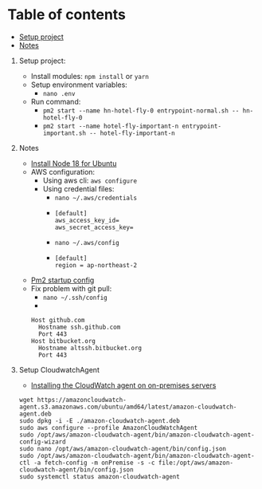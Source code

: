 # Table of contents

* [Setup project](#setup-project)
* [Notes](#setup-env)

1. Setup project:
    * Install modules:
      ```npm install``` or ```yarn```
    * Setup environment variables:
        - ```nano .env```
    * Run command:
        - ```pm2 start --name hn-hotel-fly-0 entrypoint-normal.sh -- hn-hotel-fly-0```
        - ```pm2 start --name hotel-fly-important-n entrypoint-important.sh -- hotel-fly-important-n```

2. Notes
    * [Install Node 18 for Ubuntu](https://github.com/nodesource/distributions)
    * AWS configuration:
        * Using aws cli: ```aws configure```
        * Using credential files:
            * ```nano ~/.aws/credentials```
            * ```
              [default]
              aws_access_key_id=
              aws_secret_access_key= 
              ```
            * ```nano ~/.aws/config```
            * ```
              [default]
              region = ap-northeast-2
              ```
    * [Pm2 startup config](https://pm2.keymetrics.io/docs/usage/startup/)
    * Fix problem with git pull:
        * ```nano ~/.ssh/config```
        *
        ```
        Host github.com
          Hostname ssh.github.com
          Port 443
        Host bitbucket.org
          Hostname altssh.bitbucket.org
          Port 443
        ```
3. Setup CloudwatchAgent
    * [Installing the CloudWatch agent on on-premises servers](https://docs.aws.amazon.com/AmazonCloudWatch/latest/monitoring/install-CloudWatch-Agent-on-premise.html)
    ```
   wget https://amazoncloudwatch-agent.s3.amazonaws.com/ubuntu/amd64/latest/amazon-cloudwatch-agent.deb
   sudo dpkg -i -E ./amazon-cloudwatch-agent.deb
   sudo aws configure --profile AmazonCloudWatchAgent
   sudo /opt/aws/amazon-cloudwatch-agent/bin/amazon-cloudwatch-agent-config-wizard
   sudo nano /opt/aws/amazon-cloudwatch-agent/bin/config.json 
   sudo /opt/aws/amazon-cloudwatch-agent/bin/amazon-cloudwatch-agent-ctl -a fetch-config -m onPremise -s -c file:/opt/aws/amazon-cloudwatch-agent/bin/config.json
   sudo systemctl status amazon-cloudwatch-agent
   ```






   
